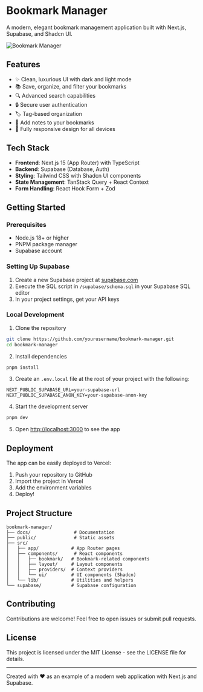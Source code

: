 # Bookmark Manager

A modern, elegant bookmark management application built with Next.js, Supabase, and Shadcn UI.

![Bookmark Manager](https://via.placeholder.com/1200x600?text=Bookmark+Manager)

## Features

- ✨ Clean, luxurious UI with dark and light mode
- 📚 Save, organize, and filter your bookmarks
- 🔍 Advanced search capabilities
- 🔒 Secure user authentication
- 🏷️ Tag-based organization
- 📝 Add notes to your bookmarks
- 📱 Fully responsive design for all devices

## Tech Stack

- **Frontend**: Next.js 15 (App Router) with TypeScript
- **Backend**: Supabase (Database, Auth)
- **Styling**: Tailwind CSS with Shadcn UI components
- **State Management**: TanStack Query + React Context
- **Form Handling**: React Hook Form + Zod

## Getting Started

### Prerequisites

- Node.js 18+ or higher
- PNPM package manager
- Supabase account

### Setting Up Supabase

1. Create a new Supabase project at [supabase.com](https://supabase.com)
2. Execute the SQL script in `/supabase/schema.sql` in your Supabase SQL editor
3. In your project settings, get your API keys

### Local Development

1. Clone the repository

```bash
git clone https://github.com/yourusername/bookmark-manager.git
cd bookmark-manager
```

2. Install dependencies

```bash
pnpm install
```

3. Create an `.env.local` file at the root of your project with the following:

```
NEXT_PUBLIC_SUPABASE_URL=your-supabase-url
NEXT_PUBLIC_SUPABASE_ANON_KEY=your-supabase-anon-key
```

4. Start the development server

```bash
pnpm dev
```

5. Open [http://localhost:3000](http://localhost:3000) to see the app

## Deployment

The app can be easily deployed to Vercel:

1. Push your repository to GitHub
2. Import the project in Vercel
3. Add the environment variables
4. Deploy!

## Project Structure

```
bookmark-manager/
├── docs/                # Documentation
├── public/              # Static assets
├── src/
│   ├── app/            # App Router pages
│   ├── components/      # React components
│   │   ├── bookmark/   # Bookmark-related components
│   │   ├── layout/     # Layout components
│   │   ├── providers/  # Context providers
│   │   └── ui/         # UI components (Shadcn)
│   └── lib/            # Utilities and helpers
└── supabase/           # Supabase configuration
```

## Contributing

Contributions are welcome! Feel free to open issues or submit pull requests.

## License

This project is licensed under the MIT License - see the LICENSE file for details.

---

Created with ❤️ as an example of a modern web application with Next.js and Supabase.

